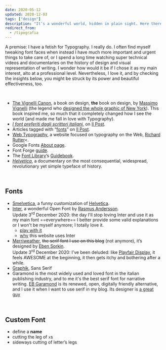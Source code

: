 ```yaml
---
date: 2020-05-12
updated: 2020-12-03
tags: ["design"]
description: "It’s a wonderful world, hidden in plain sight. Here there are some resources for inspiration and study."
redirect_from:
  - /tipografia
---
```

A premise: I have a fetish for Typography. I really do. I often find myself tweaking font faces when instead I have much more important and urgent things to take care of, or I spend a long time watching super technical videos and documentaries on the history of design and visual representation of writing. I wonder how would it be if I chose it as my main interest, alto at a professional level. Nevertheless, I love it, and by checking the insights below, you might be struck by its power and beautiful effectiveness, too.

<br>

- [The Vignelli Canon](http://vignelli.com), a book on design, **the** book on design, by [Massimo Vignelli](https://www.wikiwand.com/en/Massimo_Vignelli) (the legend who [designed the whole graphic of New York](https://nyti.ms/1mzoUBo)). This book inspired me, so much that it completely changed how I see the world (and made me fall in love with Typography).
- [*I font preferiti dagli scrittori italiani*](https://www.ilpost.it/2020/02/09/font-preferiti-scrittori-italiani/), on [Il Post](https://ilpost.it).
- Articles tagged with “[fonts](https://www.ilpost.it/tag/font/)” on [Il Post](https://ilpost.it).
- [Web Typography](http://webtypography.net/), a website focused on typography on the Web, [Richard Rutter](http://clagnut.com/)<.
- Google Fonts [About page](https://fonts.google.com/about).
- Font Forge [guide](http://designwithfontforge.com/en-US/index.html)</a>.
- The [Font Library](https://fontlibrary.org/)’s [Guidebook](https://fontlibrary.org/en/guidebook)</a>.
- [*Helvetica*](https://www.imdb.com/title/tt0847817/), a documentary on the most consequential, widespread, revolutionary yet simple typeface of history.

<br>

## Fonts

- [Smelvetica](http://tholman.com/post/smelvetica), a funny customization of [Helvetica](https://en.wikipedia.org/wiki/Helvetica).
- [Inter](https://rsms.me/inter), a wonderful Open Font by [Rasmus Andersson](https://github.com/clauseggers/Playfair-Display).   
Update 3<sup>rd</sup> December 2020: the day I'll stop loving Inter and use it as my main font ==everywhere== I better provide some valid explanations or I won't be myself anymore; I totally love it.
	- [play with it](https://rsms.me/inter/lab/)
	- [why](/genesi#tipografia) this website uses Inter
- [Merriweather](https://github.com/SorkinType/Merriweather), ~~the serif font I use on this blog~~ (not anymore), it’s designed by [Eben Sorkin](http://sorkintype.com/about.html).   
Update 3<sup>rd</sup> December 2020: I've been deluded: like [Playfair Display](https://github.com/clauseggers/Playfair-Display), it feels AWESOME at the beginning, it then gets itchy and bothering after a while.
- [Graphik](https://commercialtype.com/catalog/graphik), Sans Serif
- Garamond is the most widely used and loved font in the italian publishing industry, and to me it's the best serif font for narrative writing. [EB Garamond](http://www.georgduffner.at/ebgaramond/) is its renewed, open, digitally friendly alternative, and I use it when I want to use serif in my blog. Its designer is [a great guy](http://georgduffner.at/)

<br>

## Custom Font

- define a **name**
- cutting the leg of `x`s
- sideways cutting of letter’s legs
